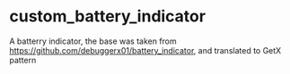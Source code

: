 # custom_battery_indicator
A batterry indicator, the base was taken from https://github.com/debuggerx01/battery_indicator, and translated to GetX pattern
